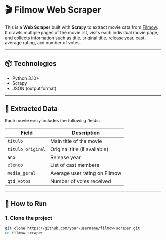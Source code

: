 # 🎬 Filmow Web Scraper

This is a **Web Scraper** built with **Scrapy** to extract movie data from [Filmow](https://filmow.com/filmes-todos/).  
It crawls multiple pages of the movie list, visits each individual movie page, and collects information such as title, original title, release year, cast, average rating, and number of votes.

---

## 📦 Technologies

- Python 3.10+
- Scrapy
- JSON (output format)

---

## 📄 Extracted Data

Each movie entry includes the following fields:

| Field              | Description                             |
|-------------------|-----------------------------------------|
| `titulo`          | Main title of the movie                 |
| `titulo_original` | Original title (if available)          |
| `ano`             | Release year                            |
| `elenco`          | List of cast members                    |
| `media_geral`     | Average user rating on Filmow           |
| `qtd_votos`       | Number of votes received                |

---

## 🚀 How to Run

### 1. Clone the project
```bash
git clone https://github.com/your-username/filmow-scraper.git
cd filmow-scraper
